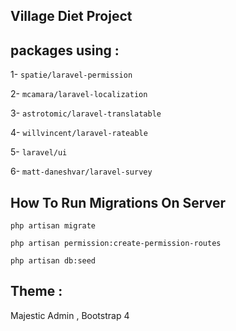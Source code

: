 ## Village Diet Project

## packages using :

1- `spatie/laravel-permission`

2- `mcamara/laravel-localization`

3- `astrotomic/laravel-translatable`

4- `willvincent/laravel-rateable`

5- `laravel/ui`

6- `matt-daneshvar/laravel-survey`

## How To Run Migrations On Server

`php artisan migrate`

`php artisan permission:create-permission-routes`

`php artisan db:seed`

## Theme :

Majestic Admin , Bootstrap 4
